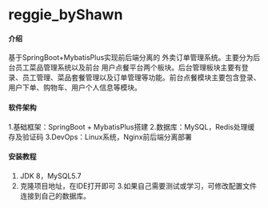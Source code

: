 # reggie_byShawn

#### 介绍
基于SpringBoot+MybatisPlus实现前后端分离的 外卖订单管理系统。主要分为后台员工菜品管理系统以及前台 用户点餐平台两个板块。后台管理板块主要有登录、员工管理、菜品套餐管理以及订单管理等功能。前台点餐模块主要包含登录、用户下单、购物车、用户个人信息等模块。

#### 软件架构
1.基础框架：SpringBoot + MybatisPlus搭建
2.数据库：MySQL，Redis处理缓存及验证码
3.DevOps：Linux系统，Nginx前后端分离部署


#### 安装教程

1.  JDK 8，MySQL5.7
2.  克隆项目地址，在IDE打开即可
3.如果自己需要测试或学习，可修改配置文件连接到自己的数据库。
